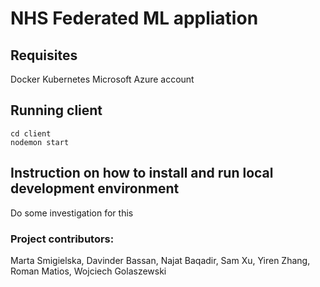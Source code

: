 # NHS Federated ML appliation

## Requisites
Docker
Kubernetes
Microsoft Azure account

## Running client
```
cd client
nodemon start
```

## Instruction on how to install and run local development environment
Do some investigation for this

### Project contributors: 
Marta Smigielska, Davinder Bassan, Najat Baqadir, Sam Xu, Yiren Zhang, Roman Matios, Wojciech Golaszewski
